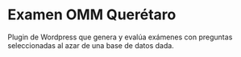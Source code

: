 Examen OMM Querétaro
=============

Plugin de Wordpress que genera y evalúa exámenes con preguntas seleccionadas al azar de una base de datos dada.
